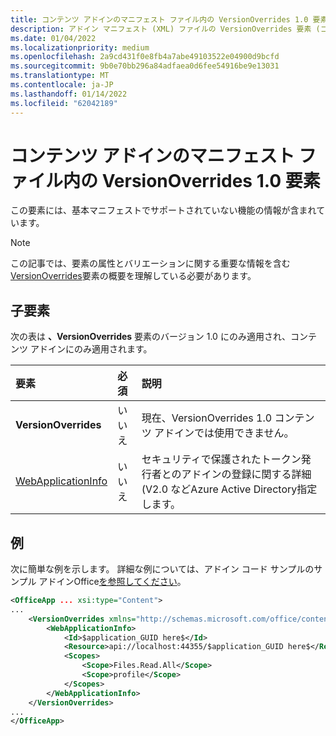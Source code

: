 ```yaml
---
title: コンテンツ アドインのマニフェスト ファイル内の VersionOverrides 1.0 要素
description: アドイン マニフェスト (XML) ファイルの VersionOverrides 要素 (コンテンツ) Officeドキュメントを参照してください。
ms.date: 01/04/2022
ms.localizationpriority: medium
ms.openlocfilehash: 2a9cd431f0e8fb4a7abe49103522e04900d9bcfd
ms.sourcegitcommit: 9b0e70bb296a84adfaea0d6fee54916be9e13031
ms.translationtype: MT
ms.contentlocale: ja-JP
ms.lasthandoff: 01/14/2022
ms.locfileid: "62042189"
---
```

# <a name="versionoverrides-10-element-in-the-manifest-file-for-a-content-add-in"></a>コンテンツ アドインのマニフェスト ファイル内の VersionOverrides 1.0 要素

この要素には、基本マニフェストでサポートされていない機能の情報が含まれています。

> [!NOTE]
> この記事では、要素の属性とバリエーションに関する重要な情報を含む [VersionOverrides](versionoverrides.md)要素の概要を理解している必要があります。

## <a name="child-elements"></a>子要素

次の表は **、VersionOverrides** 要素のバージョン 1.0 にのみ適用され、コンテンツ アドインにのみ適用されます。

|  要素 |  必須  |  説明  |
|:-----|:-----|:-----|
|  **VersionOverrides**    |  いいえ  | 現在、VersionOverrides 1.0 コンテンツ アドインでは使用できません。 |
|  [WebApplicationInfo](webapplicationinfo.md)    |  いいえ  | セキュリティで保護されたトークン発行者とのアドインの登録に関する詳細 (V2.0 などAzure Active Directory指定します。 |

## <a name="example"></a>例

次に簡単な例を示します。 詳細な例については、アドイン コード サンプルのサンプル アドインOffice[を参照してください](https://github.com/OfficeDev/PnP-OfficeAddins)。

```xml
<OfficeApp ... xsi:type="Content">
...
    <VersionOverrides xmlns="http://schemas.microsoft.com/office/contentappversionoverrides" xsi:type="VersionOverridesV1_0">
        <WebApplicationInfo>
            <Id>$application_GUID here$</Id>
            <Resource>api://localhost:44355/$application_GUID here$</Resource>
            <Scopes>
                <Scope>Files.Read.All</Scope>
                <Scope>profile</Scope>
            </Scopes>
        </WebApplicationInfo>
    </VersionOverrides>
...
</OfficeApp>
```
